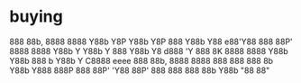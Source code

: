 # buying
888 88b, 8888 8888 Y88b Y8P Y88b Y8P 888 Y88b Y88   e88'Y88   888 88P' 8888 8888  Y88b Y   Y88b Y  888  Y88b Y8  d888  'Y   888 8K   8888 8888   Y88b     Y88b   888 b Y88b Y C8888 eeee  888 88b, 8888 8888    888      888   888 8b Y88b   Y888 888P  888 88P' 'Y88 88P'    888      888   888 88b Y88b   "88 88"  
